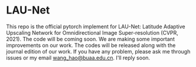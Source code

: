 # LAU-Net
This repo is the official pytorch implement for LAU-Net: Latitude Adaptive Upscaling Network for Omnidirectional Image Super-resolution (CVPR, 2021).
The code will be coming soon. 
We are making some important improvements on our work. The codes will be released along with the journal edition of our work. If you have any problem, please ask me through issues or my email wang_hao@buaa.edu.cn. I'll reply soon.
